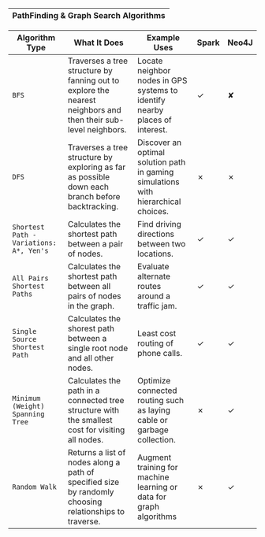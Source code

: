 |PathFinding & Graph Search Algorithms|
| --- |

| Algorithm Type | What It Does| Example Uses | Spark | Neo4J |
| --- | --- | --- | --- | --- | 
| `BFS` | Traverses a tree structure by fanning out to explore the nearest neighbors and then their sub-level neighbors.| Locate neighbor nodes in GPS systems to identify nearby places of interest. | ✓ | ✘ |
| `DFS` | Traverses a tree structure by exploring as far as possible down each branch before backtracking.| Discover an optimal solution path in gaming simulations with hierarchical choices.| ✗| ✗|
| `Shortest Path - Variations: A*, Yen's` |Calculates the shortest path between a pair of nodes. | Find driving directions between two locations.| ✓| ✓|
| `All Pairs Shortest Paths` |Calculates the shortest path between all pairs of nodes in the graph. |Evaluate alternate routes around a traffic jam. | ✓| ✓|
| `Single Source Shortest Path` |Calculates the shorest path between a single root node and all other nodes. | Least cost routing of phone calls. | ✓| ✓|
| `Minimum (Weight) Spanning Tree` |Calculates the path in a connected tree structure with the smallest cost for visiting all nodes. |Optimize connected routing such as laying cable or garbage collection. | ✗| ✓|
| `Random Walk` | Returns a list of nodes along a path of specified size by randomly choosing relationships to traverse.|Augment training for machine learning or data for graph algorithms | ✗| ✓|
